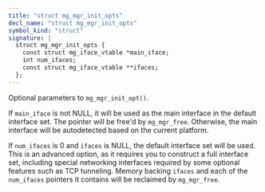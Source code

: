 ```yaml
---
title: "struct mg_mgr_init_opts"
decl_name: "struct mg_mgr_init_opts"
symbol_kind: "struct"
signature: |
  struct mg_mgr_init_opts {
    const struct mg_iface_vtable *main_iface;
    int num_ifaces;
    const struct mg_iface_vtable **ifaces;
  };
---
```


Optional parameters to `mg_mgr_init_opt()`.

If `main_iface` is not NULL, it will be used as the main interface in the
default interface set. The pointer will be free'd by `mg_mgr_free`.
Otherwise, the main interface will be autodetected based on the current
platform.

If `num_ifaces` is 0 and `ifaces` is NULL, the default interface set will be
used.
This is an advanced option, as it requires you to construct a full interface
set, including special networking interfaces required by some optional
features such as TCP tunneling. Memory backing `ifaces` and each of the
`num_ifaces` pointers it contains will be reclaimed by `mg_mgr_free`. 

